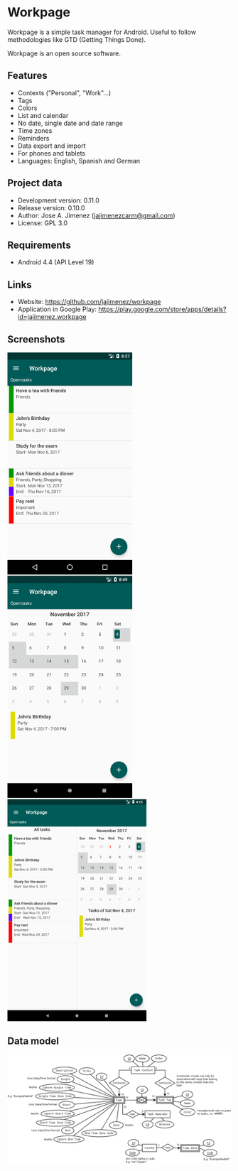 Workpage
========
Workpage is a simple task manager for Android. Useful to
follow methodologies like GTD (Getting Things Done).

Workpage is an open source software.

Features
--------
* Contexts ("Personal", "Work"...)
* Tags
* Colors
* List and calendar
* No date, single date and date range
* Time zones
* Reminders
* Data export and import
* For phones and tablets
* Languages: English, Spanish and German

Project data
------------
* Development version: 0.11.0
* Release version: 0.10.0
* Author: Jose A. Jimenez (jajimenezcarm@gmail.com)
* License: GPL 3.0

Requirements
------------
* Android 4.4 (API Level 19)

Links
-----
* Website: https://github.com/jajimenez/workpage
* Application in Google Play: https://play.google.com/store/apps/details?id=jajimenez.workpage

Screenshots
-----------
![Screenshot](media/readme_screenshot_1.png) ![Screenshot](media/readme_screenshot_2.png) ![Screenshot](media/readme_screenshot_3.png)

Data model
----------
![Screenshot](doc/database.png)
